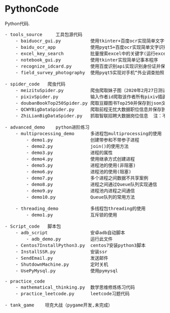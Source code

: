 # PythonCode
Python代码.
<pre>
- tools_source     工具包源代码
    - baiduocr_gui.py           使用tkinter+百度ocr实现简单文字识别程序
    - baidu_ocr_app             使用pyqt5+百度ocr实现简单文字识别程序
    - excel_key_search          批量搜索excel中的关键字(运行excel_tool.py文件)
    - notebook_gui.py           使用tkinter实现简单记事本程序
    - recognize_idcard.py       使用百度识别api实现识别身份证并保存到excel
    - field_survey_photography  使用pyqt5实现对手机“外业调查拍照”app入户调查所拍照片以编号为目录名进行分类保存功能

- spider_code   爬虫代码
    - meizituSpider.py          爬虫爬取妹子图（2020年2月27日测试可用）
    - pixivSpider.py            输入作者id爬取该作者所有pixiv插画（chromedriver.exe为此爬虫所需文件）   # 注：不可用（pixiv新添加人机验证未实现）
    - doubanBookTop250Spider.py 爬取豆瓣图书Top250并保存到json文件
    - QCWYBigDataSpider.py      爬取前程无忧大数据职位信息并保存到csv文件
    - ZhiLianBigDataSpider.py   抓取智联招聘大数据岗位信息  注：不可用（已过时）
    
- advanced_demo    python进阶练习
    - multiprocessing_demo      多进程包multiprocessing的使用
        - demo1.py              创建带参和不带参子进程
        - demo2.py              join()的使用方法
        - demo3.py              进程的属性
        - demo4.py              使用继承方式创建进程
        - demo5.py              进程池的使用(非阻塞)
        - demo6.py              进程池的使用(阻塞)
        - demo7.py              多个进程之间数据不共享案例
        - demo8.py              进程之间通过Queue队列实现通信
        - demo9.py              进程池内进程之间通信
        - demo10.py             Queue队列的常用方法

    - threading_demo            多线程包threading的使用
        - demo1.py              互斥锁的使用

- Script_code   脚本包
    - adb_script                安卓adb自动脚本
        - adb_demo.py           运行此文件
    - Centos7InstallPython3.py  centos7安装python3脚本
    - InstallSSR.py             安装ssr
    - SendEmail.py              发送邮件
    - ShutdownMachine.py        定时关机
    - UsePyMysql.py             使用pymysql
    
- practice_code
    - mathematical_thinking.py  数学思维修炼练习代码
    - practice_leetcode.py      leetcode习题代码

- tank_game    坦克大战（pygame开发,未完成）
    
</pre>
